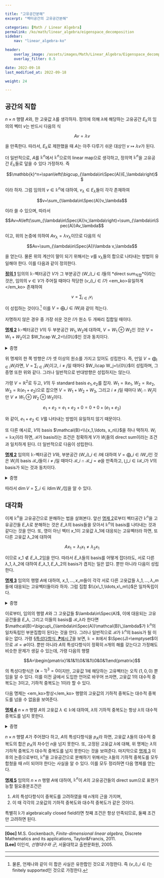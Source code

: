 ```yaml
---

title: "고유공간분해"
excerpt: "벡터공간의 고유공간분해"

categories: [Math / Linear Algebra]
permalink: /ko/math/linear_algebra/eigenspace_decomposition
sidebar: 
    nav: "linear_algebra-ko"

header:
    overlay_image: /assets/images/Math/Linear_Algebra/Eigenspace_decomposition.png
    overlay_filter: 0.5

date: 2022-09-18
last_modified_at: 2022-09-18

weight: 24

---
```


## 공간의 직합

$n\times n$ 행렬 $A$와, 한 고윳값 $\lambda$를 생각하자. 정의에 의해 $\lambda$에 해당하는 고유공간 $E_\lambda$의 임의의 벡터 $v$는 반드시 다음의 식

$$Av=\lambda v$$

을 만족한다. 따라서, $E_\lambda$로 제한했을 때 $A$는 아주 다루기 쉬운 대상인 $v\mapsto \lambda v$가 된다. 

더 일반적으로, $A$를 $\mathbb{k}^n$에서 $\mathbb{k}^n$으로의 linear map으로 생각하고, 정의역 $\mathbb{k}^n$을 고유공간 $E_\lambda$들로 덮을 수 있다 가정하자. 즉

$$\mathbb{k}^n=\span\left(\bigcup_{\lambda\in\Spec(A)}E_\lambda\right)$$

이라 하자. 그럼 임의의 $v\in\mathbb{k}^n$에 대하여, $v_\lambda\in E_\lambda$들이 각각 존재하여

$$v=\sum_{\lambda\in\Spec(A)}v_\lambda$$

이라 쓸 수 있으며, 따라서 

$$Av=A\left(\sum_{\lambda\in\Spec(A)}v_\lambda\right)=\sum_{\lambda\in\Spec(A)}Av_\lambda$$

이고, 위의 논증에 의하여 $Av_\lambda=\lambda v_\lambda$이므로 다음의 식

$$Av=\sum_{\lambda\in\Spec(A)}\lambda v_\lambda$$

을 얻는다. 물론 위의 계산이 말이 되기 위해서는 $v$를 $v_\lambda$들의 합으로 나타내는 방법이 유일해야 한다. 이를 다음과 같이 정의한다.

<div class="definition" markdown="1">

<ins id="def1">**정의 1**</ins> 임의의 $\mathbb{k}$-벡터공간 $V$가 그 부분공간 $(W\_i)\_{i\in I}$들의 *direct sum<sub>직합</sub>*이라는 것은, 임의의 $v\in V$가 주어질 때마다 적당한 $(v\_i)\_{i\in I}$가 <em_ko>유일하게</em_ko> 존재하여 

$$v=\sum_{i\in I} v_i$$

이 성립하는 것이다.[^1] 이를 $V=\bigoplus\_{i\in I}W_i$와 같이 적는다. 

</div>

자명하지 않은 경우 중 가장 쉬운 것은 $I$가 원소 두 개짜리 집합일 때이다.

<div class="proposition" markdown="1">

<ins id="prop2">**명제 2**</ins> $\mathbb{k}$-벡터공간 $V$의 두 부분공간 $W_1,W_2$에 대하여, $V=W_1\oplus W_2$인 것은 $V=W_1+W_2$이고 $W_1\cap W_2=\\{0\\}$인 것과 동치이다.

</div>
<details class="proof" markdown="1">
<summary>증명</summary>

우선 $V=W_1\oplus W_2$라 가정하자. 정의에 의해 $W_1+W_2\subseteq V$인 것은 자명하다. 거꾸로 임의의 $v\in V$를 택하면, $v=w_1+w_2$이도록 하는 $w_i\in W_i$가 존재하므로 $V\subseteq W_1+W_2$ 또한 성립한다. 이로부터 $V=W_1+W_2$임을 안다. 한편, 만일 $W_1\cap W_2\neq \\{0\\}$이라면, 영이 아닌 $w\in W_1+W_2$에 대하여

$$w=0+w=w+0$$

이므로 [정의 1](#def1)에서의 유일성에 모순이 된다. 

거꾸로 $V=W_1+W_2$이고 $W_1\cap W_2=\\{0\\}$이라 하자. 임의의 $v\in V$에 대하여, $V=W_1+W_2$이므로 $v=w_1+w_2$이도록 하는 $w_1\in W_i$가 반드시 존재한다. 또, 이와 같은 표현은 유일하다. 만일

$$v=w_1+w_2=w_1'+w_2'$$

라면, 

$$w_1-w_1'=w_2-w_2'$$

에서 좌변은 $W_1$의 원소, 우변은 $W_2$의 원소이므로 조건 $W_1\cap W_2=\\{0\\}$으로부터 $w_1-w_1'=w_2-w_2'=0$이기 때문이다. 

</details>

위 명제의 한 쪽 방향은 $I$가 셋 이상의 원소를 가지고 있어도 성립한다. 즉, 만일 $V=\bigoplus_{i\in I}W_i$라면, $V=\sum_{i\in I}W_i$이고, $i\neq j$일 때마다 $W_i\cap W_j=\\{0\\}$이 성립하며, 그 증명 또한 위와 같다. 그러나 일반적으로 반대방향은 성립하지는 않는다. 

가령 $V=\mathbb{R}^2$로 두고, $V$의 두 standard basis $e_1,e_2$를 잡자. $W_1=\mathbb{R}e_1$, $W_2=\mathbb{R}e_2$, $W_3=\mathbb{R}(e_1+e_2)$으로 잡으면 $V=W_1+W_2+W_3$, 그리고 $i\neq j$일 때마다 $W_i\cap W_j$지만 $V\neq W_1\oplus W_2\oplus W_3$이다. 

$$e_1+e_2=e_1+e_2+0=0+0+(e_1+e_2)$$

와 같이, $e_1+e_2\in V$를 나타내는 방법이 유일하지 않기 때문이다. 

또 다른 예시로, $V$의 basis $\mathcal{B}=\\{x_1,\ldots, x_n\\}$을 하나 택하자. $W_i=\mathbb{k}x_i$이라 하면, $\mathcal{B}$가 basis라는 조건은 정확하게 $V$가 $W_i$들의 direct sum이라는 조건과 일치하게 된다. 더 일반적으로 다음이 성립한다.

<div class="proposition" markdown="1">

<ins id="prop2">**명제 2**</ins> 임의의 $\mathbb{k}$-벡터공간 $V$와, 부분공간 $(W\_i)\_{i\in I}$에 대하여 $V=\bigoplus\_{i\in I} W\_i$인 것은 $W_i$의 basis $\mathcal{B}\_i$들이 $i\neq j$일 때마다 $\mathcal{B}\_i\cap\mathcal{B}\_j=\emptyset$을 만족하고, $\bigcup\_{i\in I}\mathcal{B}\_i$가 $V$의 basis가 되는 것과 동치이다.

</div>
<details class="proof" markdown="1">
<summary>증명</summary>

우선 $V=\bigoplus W\_i$라 가정하고, $W\_i$들의 basis $\mathcal{B}\_i$를 택하자. 만일 $\mathcal{B}\_i\cap\mathcal{B}\_j\neq\emptyset$이라면 $W\_i\cap W\_j\neq\emptyset$가 되어 [명제 2](#prop2) 이후의 논의에 모순이므로, 반드시 $\mathcal{B}\_i\cap\mathcal{B}\_j=\emptyset$이어야 한다. 임의의 $v\in V$에 대하여, $V=\bigoplus W\_i$로부터 다음의 식

$$v=\sum\_{i\in I} w\_i$$

을 만족하는 $w\_i$들이 유일하게 존재한다. 또, $W\_i$들 각각에서 $w\_i$들을 $\mathcal{B}\_i$의 원소들의 일차결합으로 유일하게 표현할 수 있다. 이로부터 $\bigcup\mathcal{B}\_i$가 $V$의 basis가 된다는 것을 알 수 있다.

이 논증을 거꾸로 뒤집으면 반대방향 또한 보일 수 있다.

</details>

따라서 $\dim V=\sum\_{i\in I}\dim W\_i$임을 알 수 있다. 

## 대각화

이제 $\mathbb{k}^n$을 고유공간으로 분해하는 법을 살펴본다. 앞선 [명제 2](#prop2)로부터 벡터공간 $\mathbb{k}^n$을 고유공간들 $E\_\lambda$로 분해하는 것은 $E\_\lambda$의 basis들을 모아서 $\mathbb{k}^n$의 basis를 나타내는 것과 같다는 것을 안다. 또, 영이 아닌 벡터 $x\_1$이 고윳값 $\lambda\_1$에 대응되는 고유벡터라 하면, 또 다른 고윳값 $\lambda\_2$에 대하여

$$Ax_1=\lambda_1x_1\neq\lambda_2 x_1$$

이므로 $x\_1\not\in E\_{\lambda\_2}$임을 안다. 따라서 $E\_\lambda$들의 basis를 어떻게 잡더라도, 서로 다른 $\lambda\_1,\lambda\_2$에 대하여 $E\_{\lambda\_1}, E\_{\lambda\_2}$의 basis가 겹치는 일은 없다. 뿐만 아니라 다음이 성립한다. 

<div class="proposition" markdown="1">

<ins id="prop3">**명제 3**</ins> 임의의 행렬 $A$에 대하여, $x\_1,\ldots, x\_m$들이 각각 서로 다른 고윳값들 $\lambda\_1,\ldots,\lambda\_m$들에 대응되는 고유벡터들이라 하자. 그럼 집합 $\\{x\_1,\ldots,x\_m\\}$은 일차독립이다. 

</div>
<details class="proof" markdown="1">
<summary>증명</summary>

결론을 부정하여 집합 $\\{x\_1,x\_2,\ldots, x\_m\\}$이 일차종속이라 하자. 즉, 다음의 식


$$\alpha_1x_1+\alpha_2x_2+\cdots+\alpha_mx_m=0\tag{1}$$

을 만족하며 모두 영은 아닌 스칼라들 $\alpha\_i$들이 존재한다. 이제 이를 만족하는 $(\alpha\_i)\_{1\leq i\leq m}$들 중, $\supp(\alpha\_i)$가 가장 작도록 하는 모임을 골라 이를 $(\beta\_i)\_{1\leq i\leq m}$라 하자. 즉, 만일 $\beta\_i\neq0$을 만족하는 $i$의 갯수가 $k$개라면, $k$개 미만의 $i$에 대하여 $\alpha\_i\neq 0$을 만족하는 $(\alpha\_i)\_{1\leq i\leq m}$은 위의 식 (1)을 만족하지 않는다.

이제 적어도 2개의 $\beta\_i$에 대하여 $\beta\_i\neq 0$이므로, 일반성을 잃지 않고 $\beta\_m\neq 0$이라 하자. 그럼

$$x_m=\sum_{i=1}^{m-1}\left(-\frac{\beta_i}{\beta_m}\right)x_i$$

이다. 편의상 이를 $x\_m=\sum\_{i=1}^{m-1}\beta'\_ix\_i$라 하자. 양 변에 $A$를 곱하면

$$Ax_m=\sum_{i=1}^{m-1}\beta'_i(Ax_i)$$

이고, $x\_m$들은 고유벡터들이므로

$$\lambda_mx_m=\sum_{i=1}^{m-1}\beta'_i\lambda_i x_i$$

이다. 그런데 $x\_m=\sum\_{i=1}^{m-1}\beta'\_ix\_i$의 양변에 $\lambda\_m$을 곱하면

$$\lambda_mx_m=\sum_{i=1}^{m-1}\beta_i'\lambda_mx_i$$

이므로, 이를 앞서서 얻은 식과 연립하면

$$0=\sum_{i=1}^{m-1}\beta_i'(\lambda_i-\lambda_m)x_i$$

이고, $\beta\_i'=-(\beta\_i/\beta\_m)$이므로 양 변에 $\beta\_m$을 곱해 위의 식을 정리하면

$$0=\sum_{i=1}^{m-1}\beta_i(\lambda_i-\lambda_m)x_i$$

이다. 만일 $(\beta''\_i)\_{1\leq i\leq n}$을 다음의 식

$$\beta_i''=\begin{cases}\beta_i(\lambda_i-\lambda_m)&1\leq i\leq m-1\\0&i=m\end{cases}$$

으로 정의하면 위의 식은 

$$\beta_1''x_1+\beta_2''x_2+\cdots+\beta_m''x_m=0$$

이 된다. 가정에 의해 $\lambda_i-\lambda_m\neq 0$이므로, $1\leq i\leq m-1$에 대해서는 $\beta_i''=0$인 것과 $\beta_i=0$인 것이 동치이다. 따라서 $\beta_i''\neq 0$을 만족하는 $1\leq i\leq m-1$은 $k-1$개이고, $\beta\_m''=0$이므로 $\supp(\beta\_i'')\_{1\leq i\leq m}$의 크기는 $k-1$이다. 이는 $(\beta\_i)\_{1\leq i\leq m}$의 최소성에 모순이므로, 집합 $\\{x_1,x_2,\ldots, x_m\\}$은 일차독립이다.

</details>

이로부터, 임의의 행렬 $A$와 그 고윳값들 $\lambda\in\Spec(A)$, 이에 대응되는 고유공간들을 $E\_\lambda$, 그리고 이들의 basis를 $\mathcal{B}\_\lambda$라 한다면 $\mathcal{B}=\bigcup\_{\lambda\in\Spec(A)}\mathcal{B}\_\lambda$가 $\mathbb{k}^n$의 일차독립인 부분집합이 된다는 것을 안다. 그러나 일반적으로 $\mathcal{B}$가 $\mathbb{k}^n$의 basis가 될 이유는 없다. 가령 [§특성다항식, ⁋예시 7](/ko/math/linear_algebra/characteristic_polynomial#ex7)을 보면, $\mathbb{k}=\mathbb{R}$에서 $\Spec(J)=\emptyset$이므로 $\mathcal{B}=\emptyset$이다. 뿐만 아니라 $A$의 특성다항식이 정확히 $n$개의 해를 갖는다고 가정해도 비슷한 문제가 생길 수 있는데, 가령 다음의 행렬

$$A=\begin{pmatrix}1&1&1\\0&1&1\\0&0&1\end{pmatrix}$$

의 특성다항식은 $(\mathbf{x}-1)^3=0$이지만, 고윳값 $1$에 해당하는 고유벡터는 오직 $(1,0,0)$ 뿐임을 알 수 있다. 이를 이전 글에서 도입한 언어로 바꾸어 쓰자면, 고윳값 $1$의 대수적 중복도는 $3$이고, 기하적 중복도는 $1$이라 할 수 있다. 

다음 명제는 <em_ko>항상</em_ko> 행렬의 고윳값의 기하적 중복도는 대수적 중복도를 넘을 수 없음을 보여준다. 

<div class="proposition" markdown="1">

<ins id="prop4">**명제 4**</ins> $n\times n$ 행렬 $A$의 고윳값 $\lambda\in\mathbb{k}$에 대하여, $\lambda$의 기하적 중복도는 항상 $\lambda$의 대수적 중복도를 넘지 못한다.

</div>
<details class="proof" markdown="1">
<summary>증명</summary>

$\lambda$의 기하적 중복도가 $k$라 하고, $E_\lambda(A)$를 span하는 $k$개의 일차독립인 벡터들 $x_1,\ldots, x_k$를 생각하자. 여기에 $(n-k)$개의 벡터 $x_{k+1},\ldots, x_k$를 추가하여 $\mathbb{k}^n$의 새로운 basis $\\{x_1,\ldots, x_n\\}$을 만들 수 있다. 이제 행렬 $X$를

$$X=(x_1|x_2|\cdots|x_n)$$

으로 정의한다면, $X$의 열들이 일차독립이므로 $X^{-1}$이 존재한다. $X^{-1}$의 각 row들을 $y_i$라 하자. 식 $X^{-1}X=XX^{-1}=I$에서

$$y_i\cdot x_j=\begin{cases}1&i=j\\ 0&i\neq j\end{cases}$$

이 성립한다. 따라서 $A'=X^{-1}AX$라 한다면 

$$\begin{aligned}A'&=X^{-1}(AX)=\begin{pmatrix}y_1\\ y_2\\ \vdots\\ y_n\end{pmatrix}(Ax_1|Ax_2|\cdots|Ax_n)\\
&=\begin{pmatrix}y_1\cdot Ax_1&y_1\cdot Ax_2&\cdots& y_1\cdot Ax_k&\cdots&y_1\cdot Ax_n\\ y_2\cdot Ax_1&y_2\cdot Ax_2&\cdots &y_2\cdot Ax_k&\cdots &y_2\cdot Ax_n\\ \vdots&\vdots&\ddots&\vdots&\ddots&\vdots\\ y_k\cdot Ax_1&y_k\cdot Ax_2&\cdots&y_k\cdot Ax_k&\cdots&y_k\cdot Ax_n\\ \vdots&\vdots&\ddots&\vdots&\ddots&\vdots\\ y_n\cdot Ax_1&y_n\cdot Ax_2&\cdots &y_n\cdot Ax_k&\cdots&y_n\cdot Ax_n \end{pmatrix}\\
&=\begin{pmatrix}y_1\cdot (\lambda x_1)&y_1\cdot (\lambda x_2)&\cdots& y_1\cdot (\lambda x_k)&\cdots&y_1\cdot Ax_n\\ y_2\cdot (\lambda x_1)&y_2\cdot (\lambda x_2)&\cdots &y_2\cdot (\lambda x_k)&\cdots &y_2\cdot Ax_n\\ \vdots&\vdots&\ddots&\vdots&\ddots&\vdots\\ y_k\cdot (\lambda x_1)&y_k\cdot (\lambda x_2)&\cdots&y_k\cdot (\lambda x_k)&\cdots&y_k\cdot Ax_n\\ \vdots&\vdots&\ddots&\vdots&\ddots&\vdots\\ y_n\cdot (\lambda x_1)&y_n\cdot (\lambda x_2)&\cdots &y_n\cdot (\lambda x_k)&\cdots&y_n\cdot Ax_n \end{pmatrix}\\
&=\begin{pmatrix}\lambda&0&\cdots& 0&\cdots&y_1\cdot Ax_n\\ 0&\lambda&\cdots &0&\cdots &y_2\cdot Ax_n\\ \vdots&\vdots&\ddots&\vdots&\ddots&\vdots\\ 0&0&\cdots&\lambda&\cdots&y_k\cdot Ax_n\\ \vdots&\vdots&\ddots&\vdots&\ddots&\vdots\\ 0&0&\cdots &0&\cdots&y_n\cdot Ax_n \end{pmatrix}\\
&=\begin{pmatrix}\lambda I_k&B\\ 0&C\end{pmatrix}\end{aligned}$$

이 된다. 따라서 $A$의 특성다항식을 $p_A(\mathbf{x})$라 적으면, 이전 글의 [정의 3]() 다음의 논증으로부터 $p_A(\mathbf{x})=p_{A'}(\mathbf{x})$이고 따라서

$$p_A(\mathbf{x}=p_{A'}(\mathbf{x})=\det(\mathbf{x}I-A')=(\mathbf{x}-\lambda)^k\det(\mathbf{x}I_{n-k}-C)$$

임을 안다. 즉, $p_A$에서 $\lambda$의 대수적 중복도는 최소 $k$이다. 

</details>

$n\times n$ 행렬 $A$가 주어졌다 하고, $A$의 특성다항식을 $p_A$라 하면, 고윳값 $\lambda$들의 대수적 중복도의 합은 $p_A$의 차수인 $n$을 넘지 못한다. 또, 고정된 고윳값 $\lambda$에 대해, 위 명제는 $\lambda$의 기하적 중복도가 대수적 중복도를 넘지 못한다는 것을 보여준다. 마지막으로 [명제 3](#prop3) 이후의 논증으로부터, $\mathbb{k}^n$을 고유공간으로 분해하기 위해서는 $\lambda$들의 기하적 중복도를 모두 합쳤을 때 $n$이 되어야 한다는 사실을 알 수 있다. 이를 모두 정리하면 다음 명제를 얻는다.

<div class="proposition" markdown="1">

<ins id="prop5">**명제 5**</ins> 임의의 $n\times n$ 행렬 $A$에 대하여, $\mathbb{k}^n$이 $A$의 고유공간들의 direct sum으로 표현가능할 필요충분조건은 

1. $A$의 특성다항식이 중복도를 고려하였을 때 $n$개의 근을 가지며,
2. 이 때 각각의 고윳값의 기하적 중복도와 대수적 중복도가 같은 것이다.

</div>

특별히 $\mathbb{k}$가 algebraically closed field라면 첫째 조건은 항상 만족되므로, 둘째 조건만 고려하면 된다.



[^1]: 물론, 언제나와 같이 이 합은 사실은 유한합인 것으로 가정한다. 즉 $(v\_i)\_{i\in I}$는 finitely supported인 것으로 가정한다.

---

**[Goc]** M.S. Gockenbach, *Finite-dimensional linear algebra*, Discrete Mathematics and its applications, Taylor&Francis, 2011.  
**[Lee]** 이인석, *선형대수와 군*, 서울대학교 출판문화원, 2005.

---